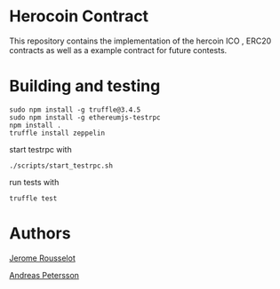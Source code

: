 Herocoin Contract
=================
This repository contains the implementation of the hercoin ICO , ERC20 contracts as well as a example contract for future contests.

Building and testing
=====================

    sudo npm install -g truffle@3.4.5    
    sudo npm install -g ethereumjs-testrpc
    npm install .                        
    truffle install zeppelin
                            
start testrpc with
 
    ./scripts/start_testrpc.sh
    
run tests with
 
    truffle test

Authors
=======

[Jerome Rousselot](https://github.com/jeromerousselot)

[Andreas Petersson](https://github.com/apetersson)
